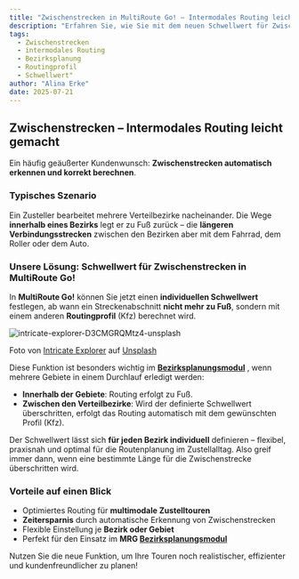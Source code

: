 ```yaml
---
title: "Zwischenstrecken in MultiRoute Go! – Intermodales Routing leicht gemacht"
description: "Erfahren Sie, wie Sie mit dem neuen Schwellwert für Zwischenstrecken in MultiRoute Go! verschiedene Verkehrsmittel für unterschiedliche Streckenabschnitte automatisch berücksichtigen können – ideal für die Bezirksplanung mit mehreren Gebieten."
tags: 
  - Zwischenstrecken
  - intermodales Routing
  - Bezirksplanung
  - Routingprofil
  - Schwellwert"
author: "Alina Erke"
date: 2025-07-21
---
```


## Zwischenstrecken – Intermodales Routing leicht gemacht

Ein häufig geäußerter Kundenwunsch: **Zwischenstrecken automatisch erkennen und korrekt berechnen**.

### Typisches Szenario
Ein Zusteller bearbeitet mehrere Verteilbezirke nacheinander. Die Wege **innerhalb eines Bezirks** legt er zu Fuß zurück – die **längeren Verbindungsstrecken** zwischen den Bezirken aber mit dem Fahrrad, dem Roller oder dem Auto.


      
### Unsere Lösung: Schwellwert für Zwischenstrecken in MultiRoute Go!
In **MultiRoute Go!** können Sie jetzt einen **individuellen Schwellwert** festlegen, ab wann ein Streckenabschnitt **nicht mehr zu Fuß**, sondern mit einem anderen **Routingprofil** (Kfz) berechnet wird.
<!-- more -->
![intricate-explorer-D3CMGRQMtz4-unsplash](https://github.com/user-attachments/assets/d227e61f-9bf3-4dda-8bec-a0403045ceb3)

Foto von <a href="https://unsplash.com/de/@intricateexplorer?utm_content=creditCopyText&utm_medium=referral&utm_source=unsplash">Intricate Explorer</a> auf <a href="https://unsplash.com/de/fotos/schwarzes-auto-tagsuber-auf-der-strasse-D3CMGRQMtz4?utm_content=creditCopyText&utm_medium=referral&utm_source=unsplash">Unsplash</a>

Diese Funktion ist besonders wichtig im **[Bezirksplanungsmodul](https://go.multiroute.de/handbuch/zusatzmodule/#bezirksplanung)** , wenn mehrere Gebiete in einem Durchlauf erledigt werden:

- **Innerhalb der Gebiete**: Routing erfolgt zu Fuß.
- **Zwischen den Verteilbezirke**: Wird der definierte Schwellwert überschritten, erfolgt das Routing automatisch mit dem gewünschten Profil (Kfz).

Der Schwellwert lässt sich **für jeden Bezirk individuell** definieren – flexibel, praxisnah und optimal für die Routenplanung im Zustellalltag. Also greif immer dann, wenn eine bestimmte Länge für die Zwischenstrecke überschritten wird.

### Vorteile auf einen Blick
- Optimiertes Routing für **multimodale Zustelltouren**
- **Zeitersparnis** durch automatische Erkennung von Zwischenstrecken
- Flexible Einstellung je **Bezirk oder Gebiet**
- Perfekt für den Einsatz im **MRG [Bezirksplanungsmodul](https://go.multiroute.de/handbuch/zusatzmodule/#bezirksplanung)**

Nutzen Sie die neue Funktion, um Ihre Touren noch realistischer, effizienter und kundenfreundlicher zu planen!
